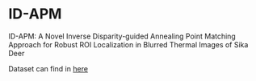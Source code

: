 # ID-APM
ID-APM: A Novel Inverse Disparity-guided Annealing Point Matching Approach for Robust ROI Localization in Blurred Thermal Images of Sika Deer

Dataset can find in [here](https://drive.google.com/drive/folders/1nDobuC6nPOlK7MwrJqmutJcY_9B3k5Tm?usp=sharing)
